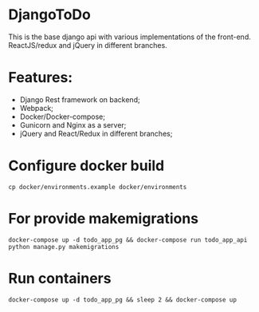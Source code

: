# DjangoToDo
This is the base django api with various implementations of the front-end. ReactJS/redux and jQuery in different branches.

Features:
========
- Django Rest framework on backend;
- Webpack;
- Docker/Docker-compose;
- Gunicorn and Nginx as a server;
- jQuery and React/Redux in different branches;

Configure docker build
======================
`cp docker/environments.example docker/environments`

For provide makemigrations
============================
`docker-compose up -d todo_app_pg && docker-compose run todo_app_api python manage.py makemigrations`

Run containers
==============
`docker-compose up -d todo_app_pg && sleep 2 && docker-compose up`